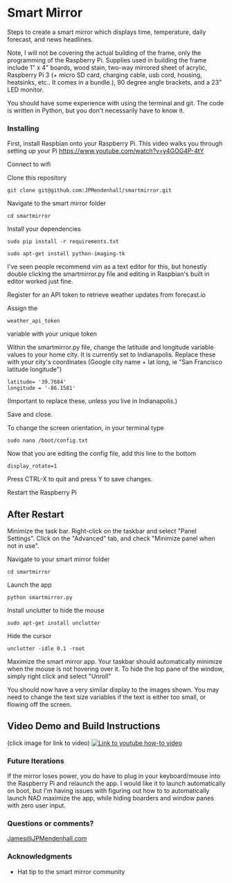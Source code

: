 # Smart Mirror

Steps to create a smart mirror which displays time, temperature, daily forecast, and news headlines.

Note, I will not be covering the actual building of the frame, only the programming of the Raspberry Pi. Supplies used in building the frame include 1" x 4" boards, wood stain, two-way mirrored sheet of acrylic, Raspberry Pi 3 (+ micro SD card, charging cable, usb cord, housing, heatsinks, etc.. It comes in a bundle.), 90 degree angle brackets, and a 23" LED monitor.

You should have some experience with using the terminal and git. The code is written in Python, but you don't necessarily have to know it.

### Installing

First, install Raspbian onto your Raspberry Pi. This video walks you through setting up your Pi https://www.youtube.com/watch?v=y4GOG4P-4tY

Connect to wifi

Clone this repository

```
git clone git@github.com:JPMendenhall/smartmirror.git
```

Navigate to the smart mirror folder

```
cd smartmirror
```

Install your dependencies

```
sudo pip install -r requirements.txt
```

```
sudo apt-get install python-imaging-tk
```

I've seen people recommend vim as a text editor for this, but honestly double clicking the smartmirror.py file and editing in Raspbian's built in editor worked just fine.

Register for an API token to retrieve weather updates from forecast.io

Assign the

```
weather_api_token
```

variable with your unique token

Within the smartmirror.py file, change the latitude and longitude variable values to your home city. It is currently set to Indianapolis. Replace these with your city's coordinates (Google city name + lat long, ie "San Francisco latitude longitude")

```
latitude= '39.7684'
longitude = '-86.1581'
```

(Important to replace these, unless you live in Indianapolis.)

Save and close.

To change the screen orientation, in your terminal type

```
sudo nano /boot/config.txt
```

Now that you are editing the config file, add this line to the bottom

```
display_rotate=1
```

Press CTRL-X to quit and press Y to save changes.

Restart the Raspberry Pi

## After Restart

Minimize the task bar. Right-click on the taskbar and select "Panel Settings". Click on the "Advanced" tab, and check "Minimize panel when not in use".

Navigate to your smart mirror folder

```
cd smartmirror
```

Launch the app

```
python smartmirror.py
```

Install unclutter to hide the mouse

```
sudo apt-get install unclutter
```

Hide the cursor

```
unclutter -idle 0.1 -root
```

Maximize the smart mirror app. Your taskbar should automatically minimize when the mouse is not hovering over it. To hide the top pane of the window, simply right click and select "Unroll"

You should now have a very similar display to the images shown. You may need to change the text size variables if the text is either too small, or flowing off the screen.

## Video Demo and Build Instructions

(click image for link to video)
[![Link to youtube how-to video](http://i.imgur.com/cMyaSHT.png)](https://youtu.be/fkVBAcvbrjU)

### Future Iterations

If the mirror loses power, you do have to plug in your keyboard/mouse into the Raspberry Pi and relaunch the app. I would like it to launch automatically on boot, but I'm having issues with figuring out how to to automatically launch NAD maximize the app, while hiding boarders and window panes with zero user input.

### Questions or comments?

James@JPMendenhall.com

### Acknowledgments

* Hat tip to the smart mirror community
